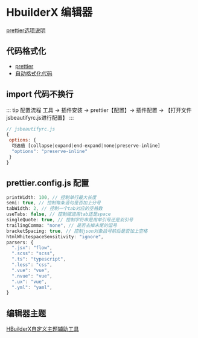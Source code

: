 # HbuilderX 编辑器

[prettier选项说明](https://prettier.io/docs/en/options.html)

## 代码格式化

- [prettier](https://ext.dcloud.net.cn/plugin?id=2025)
- [自动格式化代码](https://blog.csdn.net/weixin_43343144/article/details/90043961)

## import 代码不换行

::: tip 配置流程
工具 -> 插件安装 -> prettier【配置】-> 插件配置 -> 【打开文件 jsbeautifyrc.js进行配置】
:::

``` js
// jsbeautifyrc.js
{
 options: {
  可选值 [collapse|expand|end-expand|none|preserve-inline]
  "options": "preserve-inline"
 }
}
```

## prettier.config.js 配置

``` js
printWidth: 100, // 控制单行最大长度
semi: true, // 控制每条语句是否加上分号
tabWidth: 2, // 控制一个tab对应的空格数
useTabs: false, // 控制缩进用tab还是space
singleQuote: true, // 控制字符串是用单引号还是双引号
trailingComma: "none", // 是否去掉末尾的逗号
bracketSpacing: true, // 控制json对象括号前后是否加上空格
htmlWhitespaceSensitivity: "ignore",
parsers: {
  ".jsx": "flow",
  ".scss": "scss",
  ".ts": "typescript",
  ".less": "css",
  ".vue": "vue",
  ".nvue": "vue",
  ".ux": "vue",
  ".yml": "yaml",
}
```

## 编辑器主题

[HBuilderX自定义主题辅助工具](https://ext.dcloud.net.cn/plugin?id=2684)
